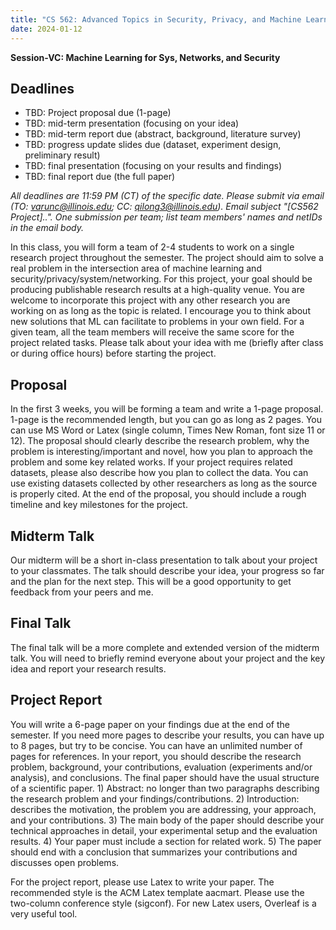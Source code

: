 ```yaml
---
title: "CS 562: Advanced Topics in Security, Privacy, and Machine Learning"
date: 2024-01-12
---
```


**Session-VC: Machine Learning for Sys, Networks, and Security**

## Deadlines

- TBD: Project proposal due (1-page)
- TBD: mid-term presentation (focusing on your idea)
- TBD: mid-term report due (abstract, background, literature survey)
- TBD: progress update slides due (dataset, experiment design, preliminary result)
- TBD: final presentation (focusing on your results and findings)
- TBD: final report due (the full paper)

*All deadlines are 11:59 PM (CT) of the specific date. Please submit via email (TO: varunc@illinois.edu; CC: qilong3@illinois.edu). Email subject "[CS562 Project]..". One submission per team; list team members' names and netIDs in the email body.*

In this class, you will form a team of 2-4 students to work on a single research project throughout the semester. The project should aim to solve a real problem in the intersection area of machine learning and security/privacy/system/networking. For this project, your goal should be producing publishable research results at a high-quality venue. You are welcome to incorporate this project with any other research you are working on as long as the topic is related. I encourage you to think about new solutions that ML can facilitate to problems in your own field. For a given team, all the team members will receive the same score for the project related tasks. Please talk about your idea with me (briefly after class or during office hours) before starting the project.

## Proposal

In the first 3 weeks, you will be forming a team and write a 1-page proposal. 1-page is the recommended length, but you can go as long as 2 pages. You can use MS Word or Latex (single column, Times New Roman, font size 11 or 12). The proposal should clearly describe the research problem, why the problem is interesting/important and novel, how you plan to approach the problem and some key related works. If your project requires related datasets, please also describe how you plan to collect the data. You can use existing datasets collected by other researchers as long as the source is properly cited. At the end of the proposal, you should include a rough timeline and key milestones for the project.

## Midterm Talk

Our midterm will be a short in-class presentation to talk about your project to your classmates. The talk should describe your idea, your progress so far and the plan for the next step. This will be a good opportunity to get feedback from your peers and me.

## Final Talk

The final talk will be a more complete and extended version of the midterm talk. You will need to briefly remind everyone about your project and the key idea and report your research results.

## Project Report

You will write a 6-page paper on your findings due at the end of the semester. If you need more pages to describe your results, you can have up to 8 pages, but try to be concise. You can have an unlimited number of pages for references. In your report, you should describe the research problem, background, your contributions, evaluation (experiments and/or analysis), and conclusions. The final paper should have the usual structure of a scientific paper. 1) Abstract: no longer than two paragraphs describing the research problem and your findings/contributions. 2) Introduction: describes the motivation, the problem you are addressing, your approach, and your contributions. 3) The main body of the paper should describe your technical approaches in detail, your experimental setup and the evaluation results. 4) Your paper must include a section for related work. 5) The paper should end with a conclusion that summarizes your contributions and discusses open problems.

For the project report, please use Latex to write your paper. The recommended style is the ACM Latex template aacmart. Please use the two-column conference style (sigconf). For new Latex users, Overleaf is a very useful tool.




